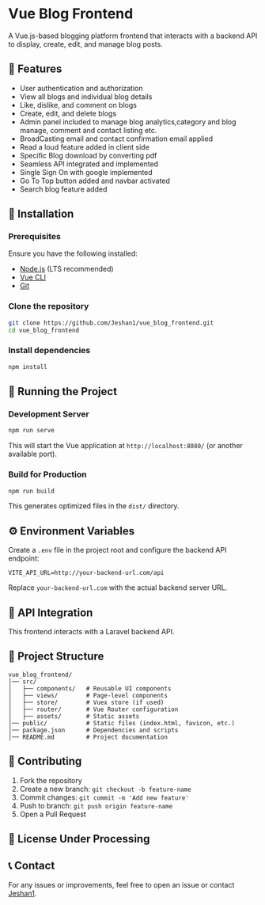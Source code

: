 # Vue Blog Frontend

A Vue.js-based blogging platform frontend that interacts with a backend API to display, create, edit, and manage blog posts.

## 🚀 Features
- User authentication and authorization
- View all blogs and individual blog details
- Like, dislike, and comment on blogs
- Create, edit, and delete blogs
- Admin panel included to manage blog analytics,category and blog manage, comment and contact listing etc.
- BroadCasting email and contact confirmation email applied
- Read a loud feature added in client side
- Specific Blog download by converting pdf
- Seamless API integrated and implemented
- Single Sign On with google implemented
- Go To Top button added and navbar activated
- Search blog feature added

## 📌 Installation

### Prerequisites
Ensure you have the following installed:
- [Node.js](https://nodejs.org/) (LTS recommended)
- [Vue CLI](https://cli.vuejs.org/)
- [Git](https://git-scm.com/)

### Clone the repository
```bash
git clone https://github.com/Jeshan1/vue_blog_frontend.git
cd vue_blog_frontend
```

### Install dependencies
```bash
npm install
```

## 🚀 Running the Project

### Development Server
```bash
npm run serve
```
This will start the Vue application at `http://localhost:8080/` (or another available port).

### Build for Production
```bash
npm run build
```
This generates optimized files in the `dist/` directory.

## ⚙️ Environment Variables
Create a `.env` file in the project root and configure the backend API endpoint:
```env
VITE_API_URL=http://your-backend-url.com/api
```
Replace `your-backend-url.com` with the actual backend server URL.

## 📡 API Integration
This frontend interacts with a Laravel backend API.

## 📁 Project Structure
```
vue_blog_frontend/
│── src/
│   ├── components/   # Reusable UI components
│   ├── views/        # Page-level components
│   ├── store/        # Vuex store (if used)
│   ├── router/       # Vue Router configuration
│   ├── assets/       # Static assets
│── public/           # Static files (index.html, favicon, etc.)
│── package.json      # Dependencies and scripts
│── README.md         # Project documentation
```

## 🤝 Contributing
1. Fork the repository
2. Create a new branch: `git checkout -b feature-name`
3. Commit changes: `git commit -m 'Add new feature'`
4. Push to branch: `git push origin feature-name`
5. Open a Pull Request

## 📜 License Under Processing
## 📞 Contact
For any issues or improvements, feel free to open an issue or contact [Jeshan1](https://github.com/Jeshan1).
